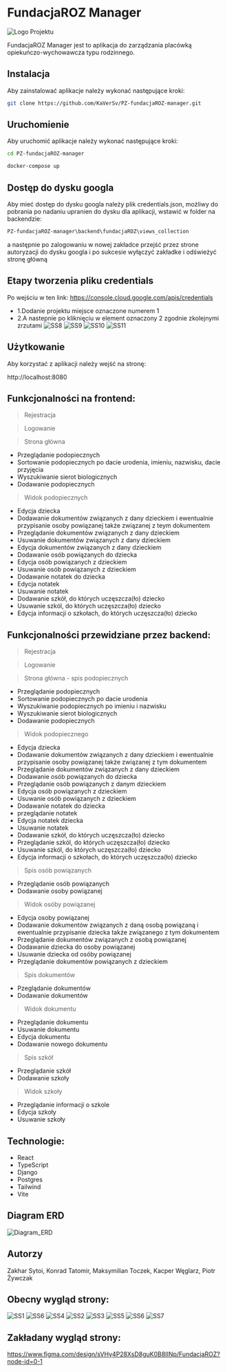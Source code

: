 # FundacjaROZ Manager
![Logo Projektu](https://github.com/KaVerSv/PZ-fundacjaROZ-manager/blob/main/logo.png)

FundacjaROZ Manager jest to aplikacja do zarządzania placówką opiekuńczo-wychowawcza typu rodzinnego.


## Instalacja

Aby zainstalować aplikacje należy wykonać następujące kroki:
```sh
git clone https://github.com/KaVerSv/PZ-fundacjaROZ-manager.git
 ```
## Uruchomienie

Aby uruchomić aplikacje należy wykonać następujące kroki:

```bash
cd PZ-fundacjaROZ-manager

docker-compose up
```

## Dostęp do dysku googla

Aby mieć dostęp do dysku googla należy plik credentials.json,  możliwy do pobrania po nadaniu upranien do dysku dla aplikacji, wstawić w folder na backendzie: 
```bash
PZ-fundacjaROZ-manager\backend\fundacjaROZ\views_collection
```
a następnie po zalogowaniu w nowej zakładce przejść przez strone autoryzacji do dysku googla i po sukcesie wyłączyć zakładke i odświeżyć stronę główną

## Etapy tworzenia pliku credentials

Po wejściu w ten link: https://console.cloud.google.com/apis/credentials
- 1.Dodanie projektu miejsce oznaczone numerem 1
- 2.A nastepnie po kliknięciu w element oznaczony 2 zgodnie zkolejnymi zrzutami
![SS8](https://github.com/KaVerSv/PZ-fundacjaROZ-manager/blob/main/screenshot8.png)
![SS9](https://github.com/KaVerSv/PZ-fundacjaROZ-manager/blob/main/screenshot9.png)
![SS10](https://github.com/KaVerSv/PZ-fundacjaROZ-manager/blob/main/screenshot10.png)
![SS11](https://github.com/KaVerSv/PZ-fundacjaROZ-manager/blob/main/screenshot11.png)

## Użytkowanie

Aby korzystać z aplikacji należy wejść na stronę:

http://localhost:8080

## Funkcjonalności na frontend:
> Rejestracja

> Logowanie

> Strona główna
- Przeglądanie podopiecznych
- Sortowanie podopiecznych po dacie urodenia, imieniu, nazwisku, dacie przyjęcia
- Wyszukiwanie sierot biologicznych
- Dodawanie podopiecznych
> Widok podopiecznych
- Edycja dziecka
- Dodawanie dokumentów związanych z dany dzieckiem i ewentualnie przypisanie osoby powiązanej także związanej z teym dokumentem
- Przeglądanie dokumentów związanych z dany dzieckiem
- Usuwanie dokumentów związanych z dany dzieckiem
- Edycja dokumentów związanych z dany dzieckiem
- Dodawanie osób powiązanych do dziecka
- Edycja osób powiązanych z dzieckiem
- Usuwanie osób powiązanych z dzieckiem
- Dodawanie notatek do dziecka
- Edycja notatek 
- Usuwanie notatek
- Dodawanie szkół, do których uczęszcza(ło) dziecko
- Usuwanie szkól, do których uczęszcza(ło) dziecko
- Edycja informacji o szkołach, do których uczęszcza(ło) dziecko

## Funkcjonalności przewidziane przez backend:
> Rejestracja

> Logowanie

> Strona główna - spis podopiecznych
- Przeglądanie podopiecznych
- Sortowanie podopiecznych po dacie urodenia
- Wyszukiwanie podopiecznych po imieniu i nazwisku
- Wyszukiwanie sierot biologicznych
- Dodawanie podopiecznych
> Widok podopiecznego
- Edycja dziecka
- Dodawanie dokumentów związanych z dany dzieckiem i ewentualnie przypisanie osoby powiązanej także związanej z tym dokumentem
- Przeglądanie dokumentów związanych z dany dzieckiem
- Dodawanie osób powiązanych do dziecka
- Przeglądanie osób powiązanych z danym dzieckiem
- Edycja osób powiązanych z dzieckiem
- Usuwanie osób powiązanych z dzieckiem
- Dodawanie notatek do dziecka
- przeglądanie notatek
- Edycja notatek dziecka
- Usuwanie notatek
- Dodawanie szkół, do których uczęszcza(ło) dziecko
- Przeglądanie szkól, do których uczęszcza(ło) dziecko
- Usuwanie szkól, do których uczęszcza(ło) dziecko
- Edycja informacji o szkołach, do których uczęszcza(ło) dziecko
> Spis osób powiązanych
- Przeglądanie osób powiązanych
- Dodawanie osoby powiązanej
> Widok osóby powiązanej
- Edycja osoby powiązanej
- Dodawanie dokumentów związanych z daną osobą powiązaną i ewentualnie przypisanie dziecka także związanego z tym dokumentem
- Przeglądanie dokumentów związanych z osobą powiązanej
- Dodawanie dziecka do osoby powiązanej
- Usuwanie dziecka od osóby powiązanej
- Przeglądanie dokumentów powiązanych z dzieckiem
>Spis dokumentów
- Pzeglądanie dokumentów
- Dodawanie dokumentów
> Widok dokumentu
- Przeglądanie dokumentu
- Usuwanie dokumentu
- Edycja dokumentu
- Dodawanie nowego dokumentu
>Spis szkół
- Przeglądanie szkół
- Dodawanie szkoły
>Widok szkoły
- Przeglądanie informacji o szkole
- Edycja szkoły
- Usuwanie szkoły


## Technologie:
- React
- TypeScript
- Django
- Postgres
- Tailwind
- Vite

## Diagram ERD
![Diagram_ERD](https://github.com/KaVerSv/PZ-fundacjaROZ-manager/blob/main/zespolowy.png)

## Autorzy
Zakhar Sytoi, Konrad Tatomir, Maksymilian Toczek, Kacper Węglarz, Piotr Żywczak

## Obecny wygląd strony:
![SS1](https://github.com/KaVerSv/PZ-fundacjaROZ-manager/blob/main/screenshot1.png)
![SS6](https://github.com/KaVerSv/PZ-fundacjaROZ-manager/blob/main/screenshot6.png)
![SS4](https://github.com/KaVerSv/PZ-fundacjaROZ-manager/blob/main/screenshot4.png)
![SS2](https://github.com/KaVerSv/PZ-fundacjaROZ-manager/blob/main/screenshot2.png)
![SS3](https://github.com/KaVerSv/PZ-fundacjaROZ-manager/blob/main/screenshot3.png)
![SS5](https://github.com/KaVerSv/PZ-fundacjaROZ-manager/blob/main/screenshot5.png)
![SS6](https://github.com/KaVerSv/PZ-fundacjaROZ-manager/blob/main/screenshot6.png)
![SS7](https://github.com/KaVerSv/PZ-fundacjaROZ-manager/blob/main/screenshot7.png)

## Zakładany wygląd strony:

https://www.figma.com/design/sVHy4P28XsD8guK0B8IINp/FundacjaROZ?node-id=0-1
